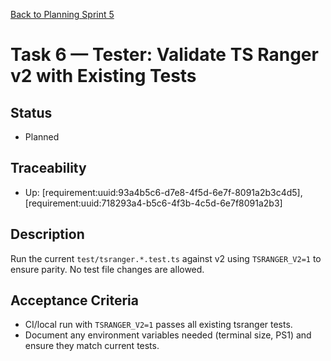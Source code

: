 [Back to Planning Sprint 5](./planning.md)

# Task 6 — Tester: Validate TS Ranger v2 with Existing Tests

## Status
- Planned

## Traceability
- Up: [requirement:uuid:93a4b5c6-d7e8-4f5d-6e7f-8091a2b3c4d5], [requirement:uuid:718293a4-b5c6-4f3b-4c5d-6e7f8091a2b3]

## Description
Run the current `test/tsranger.*.test.ts` against v2 using `TSRANGER_V2=1` to ensure parity. No test file changes are allowed.

## Acceptance Criteria
- CI/local run with `TSRANGER_V2=1` passes all existing tsranger tests.
- Document any environment variables needed (terminal size, PS1) and ensure they match current tests.